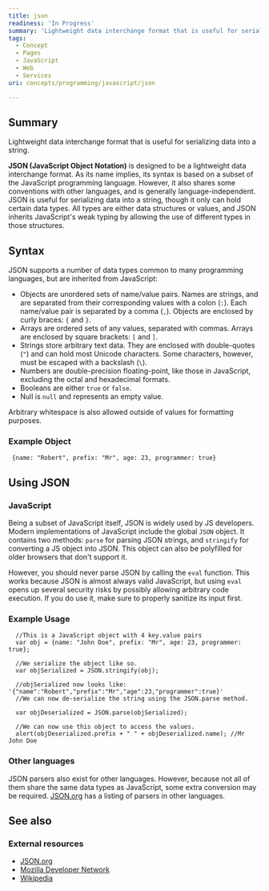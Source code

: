 ```yaml
---
title: json
readiness: 'In Progress'
summary: 'Lightweight data interchange format that is useful for serializing data into a string.'
tags:
  - Concept
  - Pages
  - JavaScript
  - Web
  - Services
uri: concepts/programming/javascript/json

---
```

## Summary

Lightweight data interchange format that is useful for serializing data into a string.

**JSON (JavaScript Object Notation)** is designed to be a lightweight data interchange format. As its name implies, its syntax is based on a subset of the JavaScript programming language. However, it also shares some conventions with other languages, and is generally language-independent. JSON is useful for serializing data into a string, though it only can hold certain data types. All types are either data structures or values, and JSON inherits JavaScript's weak typing by allowing the use of different types in those structures.

## Syntax

JSON supports a number of data types common to many programming languages, but are inherited from JavaScript:

-   Objects are unordered sets of name/value pairs. Names are strings, and are separated from their corresponding values with a colon (`:`). Each name/value pair is separated by a comma (`,`). Objects are enclosed by curly braces: `{` and `}`.
-   Arrays are ordered sets of any values, separated with commas. Arrays are enclosed by square brackets: `[` and `]`.
-   Strings store arbitrary text data. They are enclosed with double-quotes (`"`) and can hold most Unicode characters. Some characters, however, must be escaped with a backslash (`\`).
-   Numbers are double-precision floating-point, like those in JavaScript, excluding the octal and hexadecimal formats.
-   Booleans are either `true` or `false`.
-   Null is `null` and represents an empty value.

Arbitrary whitespace is also allowed outside of values for formatting purposes.

### Example Object

     {name: "Robert", prefix: "Mr", age: 23, programmer: true}

## Using JSON

### JavaScript

Being a subset of JavaScript itself, JSON is widely used by JS developers. Modern implementations of JavaScript include the global `JSON` object. It contains two methods: `parse` for parsing JSON strings, and `stringify` for converting a JS object into JSON. This object can also be polyfilled for older browsers that don't support it.

However, you should never parse JSON by calling the `eval` function. This works because JSON is almost always valid JavaScript, but using `eval` opens up several security risks by possibly allowing arbitrary code execution. If you do use it, make sure to properly sanitize its input first.

### Example Usage

      //This is a JavaScript object with 4 key.value pairs
      var obj = {name: "John Doe", prefix: "Mr", age: 23, programmer: true};

      //We serialize the object like so.
      var objSerialized = JSON.stringify(obj);

      //objSerialized now looks like: '{"name":"Robert","prefix":"Mr","age":23,"programmer":true}'
      //We can now de-serialize the string using the JSON.parse method.

      var objDeserialized = JSON.parse(objSerialized);

      //We can now use this object to access the values.
      alert(objDeserialized.prefix + " " + objDeserialized.name); //Mr John Doe


### Other languages

JSON parsers also exist for other languages. However, because not all of them share the same data types as JavaScript, some extra conversion may be required. [JSON.org](http://www.json.org/) has a listing of parsers in other languages.

## See also

### External resources

-   [JSON.org](http://www.json.org/)
-   [Mozilla Developer Network](https://developer.mozilla.org/en-US/docs/JSON)
-   [Wikipedia](http://en.wikipedia.org/wiki/JSON)
